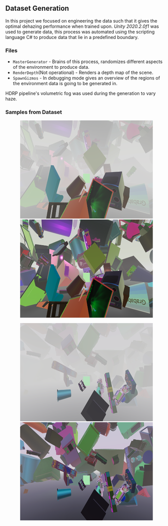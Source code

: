 ## Dataset Generation


In this project we focused on engineering the data such that it gives the optimal dehazing performance when trained upon. *Unity 2020.2.0f1* was used to generate data, this process was automated using the scripting language C# to produce data that lie in a predefined boundary. 

### Files

*  `MasterGenerator` - Brains of this process, randomizes different aspects of the environment to produce data.
*  `RenderDepth`(Not operational) - Renders a depth map of the scene.
*  `SpawnGizmos` - In debugging mode gives an overview of the regions of the environment data is going to be generated in.

HDRP pipeline's volumetric fog was used during the generation to vary haze.

### Samples from Dataset
<p align='center'>
<img src="figs/28_0_0.png" height="306px" width='413px'> 
<img src='figs/28.png' height="306px" width='413px' >

</div>

<p align='center'>
<img src='figs/59_0_0.png' height="306px" width='413px'> 
<img src='figs/59.png' height="306px" width='413px' >

</div>
